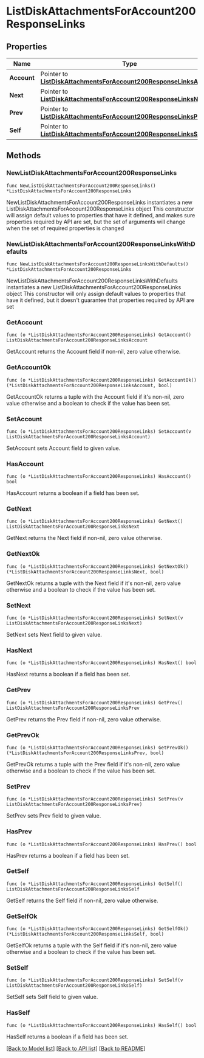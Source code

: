 # ListDiskAttachmentsForAccount200ResponseLinks

## Properties

Name | Type | Description | Notes
------------ | ------------- | ------------- | -------------
**Account** | Pointer to [**ListDiskAttachmentsForAccount200ResponseLinksAccount**](ListDiskAttachmentsForAccount200ResponseLinksAccount.md) |  | [optional] 
**Next** | Pointer to [**ListDiskAttachmentsForAccount200ResponseLinksNext**](ListDiskAttachmentsForAccount200ResponseLinksNext.md) |  | [optional] 
**Prev** | Pointer to [**ListDiskAttachmentsForAccount200ResponseLinksPrev**](ListDiskAttachmentsForAccount200ResponseLinksPrev.md) |  | [optional] 
**Self** | Pointer to [**ListDiskAttachmentsForAccount200ResponseLinksSelf**](ListDiskAttachmentsForAccount200ResponseLinksSelf.md) |  | [optional] 

## Methods

### NewListDiskAttachmentsForAccount200ResponseLinks

`func NewListDiskAttachmentsForAccount200ResponseLinks() *ListDiskAttachmentsForAccount200ResponseLinks`

NewListDiskAttachmentsForAccount200ResponseLinks instantiates a new ListDiskAttachmentsForAccount200ResponseLinks object
This constructor will assign default values to properties that have it defined,
and makes sure properties required by API are set, but the set of arguments
will change when the set of required properties is changed

### NewListDiskAttachmentsForAccount200ResponseLinksWithDefaults

`func NewListDiskAttachmentsForAccount200ResponseLinksWithDefaults() *ListDiskAttachmentsForAccount200ResponseLinks`

NewListDiskAttachmentsForAccount200ResponseLinksWithDefaults instantiates a new ListDiskAttachmentsForAccount200ResponseLinks object
This constructor will only assign default values to properties that have it defined,
but it doesn't guarantee that properties required by API are set

### GetAccount

`func (o *ListDiskAttachmentsForAccount200ResponseLinks) GetAccount() ListDiskAttachmentsForAccount200ResponseLinksAccount`

GetAccount returns the Account field if non-nil, zero value otherwise.

### GetAccountOk

`func (o *ListDiskAttachmentsForAccount200ResponseLinks) GetAccountOk() (*ListDiskAttachmentsForAccount200ResponseLinksAccount, bool)`

GetAccountOk returns a tuple with the Account field if it's non-nil, zero value otherwise
and a boolean to check if the value has been set.

### SetAccount

`func (o *ListDiskAttachmentsForAccount200ResponseLinks) SetAccount(v ListDiskAttachmentsForAccount200ResponseLinksAccount)`

SetAccount sets Account field to given value.

### HasAccount

`func (o *ListDiskAttachmentsForAccount200ResponseLinks) HasAccount() bool`

HasAccount returns a boolean if a field has been set.

### GetNext

`func (o *ListDiskAttachmentsForAccount200ResponseLinks) GetNext() ListDiskAttachmentsForAccount200ResponseLinksNext`

GetNext returns the Next field if non-nil, zero value otherwise.

### GetNextOk

`func (o *ListDiskAttachmentsForAccount200ResponseLinks) GetNextOk() (*ListDiskAttachmentsForAccount200ResponseLinksNext, bool)`

GetNextOk returns a tuple with the Next field if it's non-nil, zero value otherwise
and a boolean to check if the value has been set.

### SetNext

`func (o *ListDiskAttachmentsForAccount200ResponseLinks) SetNext(v ListDiskAttachmentsForAccount200ResponseLinksNext)`

SetNext sets Next field to given value.

### HasNext

`func (o *ListDiskAttachmentsForAccount200ResponseLinks) HasNext() bool`

HasNext returns a boolean if a field has been set.

### GetPrev

`func (o *ListDiskAttachmentsForAccount200ResponseLinks) GetPrev() ListDiskAttachmentsForAccount200ResponseLinksPrev`

GetPrev returns the Prev field if non-nil, zero value otherwise.

### GetPrevOk

`func (o *ListDiskAttachmentsForAccount200ResponseLinks) GetPrevOk() (*ListDiskAttachmentsForAccount200ResponseLinksPrev, bool)`

GetPrevOk returns a tuple with the Prev field if it's non-nil, zero value otherwise
and a boolean to check if the value has been set.

### SetPrev

`func (o *ListDiskAttachmentsForAccount200ResponseLinks) SetPrev(v ListDiskAttachmentsForAccount200ResponseLinksPrev)`

SetPrev sets Prev field to given value.

### HasPrev

`func (o *ListDiskAttachmentsForAccount200ResponseLinks) HasPrev() bool`

HasPrev returns a boolean if a field has been set.

### GetSelf

`func (o *ListDiskAttachmentsForAccount200ResponseLinks) GetSelf() ListDiskAttachmentsForAccount200ResponseLinksSelf`

GetSelf returns the Self field if non-nil, zero value otherwise.

### GetSelfOk

`func (o *ListDiskAttachmentsForAccount200ResponseLinks) GetSelfOk() (*ListDiskAttachmentsForAccount200ResponseLinksSelf, bool)`

GetSelfOk returns a tuple with the Self field if it's non-nil, zero value otherwise
and a boolean to check if the value has been set.

### SetSelf

`func (o *ListDiskAttachmentsForAccount200ResponseLinks) SetSelf(v ListDiskAttachmentsForAccount200ResponseLinksSelf)`

SetSelf sets Self field to given value.

### HasSelf

`func (o *ListDiskAttachmentsForAccount200ResponseLinks) HasSelf() bool`

HasSelf returns a boolean if a field has been set.


[[Back to Model list]](../README.md#documentation-for-models) [[Back to API list]](../README.md#documentation-for-api-endpoints) [[Back to README]](../README.md)


